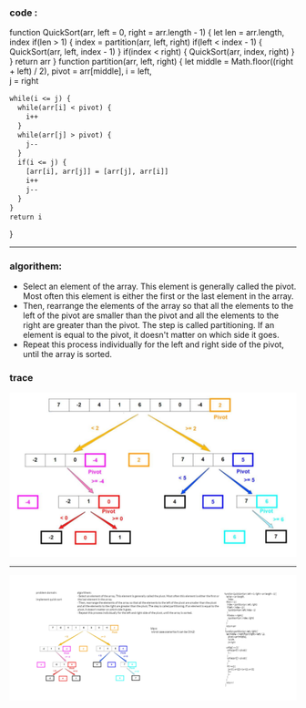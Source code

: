 ### code :
function QuickSort(arr, left = 0, right = arr.length - 1) {
    let len = arr.length,
        index
    if(len > 1) {
      index = partition(arr, left, right)
      if(left < index - 1) {
        QuickSort(arr, left, index - 1)
      } 
      if(index < right) {
        QuickSort(arr, index, right)
      }
    }
    return arr
  }
  function partition(arr, left, right) {
    let middle = Math.floor((right + left) / 2),
        pivot = arr[middle],
        i = left,                 
        j = right                 
  
    while(i <= j) {
      while(arr[i] < pivot) {
        i++
      }
      while(arr[j] > pivot) {
        j--
      }
      if(i <= j) {
        [arr[i], arr[j]] = [arr[j], arr[i]] 
        i++
        j--
      }
    }
    return i
  }

----------------------
### algorithem:

 - Select an element of the array. This element is generally called the pivot. Most often this element is either the first or the last element in the array.
- Then, rearrange the elements of the array so that all the elements to the left of the pivot are smaller than the pivot and all the elements to the right are greater than the pivot. The step is called partitioning. If an element is equal to the pivot, it doesn't matter on which side it goes.
- Repeat this process individually for the left and right side of the pivot, until the array is sorted.

### trace

![trace](../asset/quickTrace.jpg)


--------------------

![white bored](../asset/quickSort.png)
